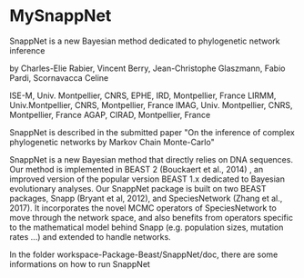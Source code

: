 # MySnappNet
SnappNet is a new Bayesian method dedicated to phylogenetic network inference

by Charles-Elie Rabier, Vincent Berry, Jean-Christophe Glaszmann, Fabio Pardi, Scornavacca Celine 

ISE-M, Univ. Montpellier, CNRS, EPHE, IRD, Montpellier, France
LIRMM, Univ.Montpellier, CNRS, Montpellier, France
IMAG, Univ. Montpellier, CNRS, Montpellier, France
AGAP, CIRAD, Montpellier, France 

SnappNet is described in the submitted paper "On the inference of complex phylogenetic networks by Markov Chain Monte-Carlo"


SnappNet is a new Bayesian method that directly relies on DNA sequences. Our method is implemented in BEAST 2 (Bouckaert et al., 2014) , an improved version of the popular version BEAST 1.x dedicated to Bayesian evolutionary analyses. Our SnappNet package is built on two BEAST packages, Snapp (Bryant et al, 2012), and SpeciesNetwork (Zhang et al., 2017). It incorporates the novel MCMC operators of SpeciesNetwork to move through the network space, and also benefits from operators specific to the mathematical model behind Snapp (e.g. population sizes, mutation rates ...) and extended to handle networks. 


In the folder workspace-Package-Beast/SnappNet/doc, there are some informations on how to run SnappNet
